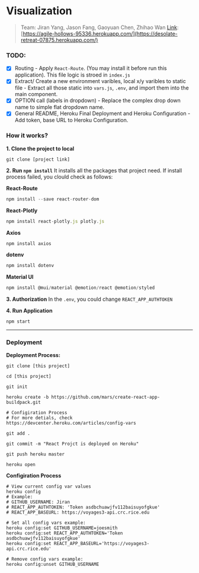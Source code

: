 # Visualization 
> Team: Jiran Yang, Jason Fang, Gaoyuan Chen, Zhihao Wan
[Link](https://desolate-retreat-07875.herokuapp.com/): [https://agile-hollows-95336.herokuapp.com/](https://desolate-retreat-07875.herokuapp.com/)

### TODO:
 - [x] Routing
       - Apply `React-Route`. (You may install it before run this application). This file logic is stroed in `index.js`
 - [x] Extract/ Create a new environment varibles, local x/y varibles to static file
       - Extract all those static into `vars.js`, `.env`, and import them into the main component.
 - [x] OPTION call (labels in dropdown)
       - Replace the complex drop down name to simple flat dropdown name.
 - [x] General README, Heroku Final Deployment and Heroku Configuration
       - Add token, base URL to Heroku Configuration.
<!-- ### Consider about:
- [ ] Secret Token (For every single user)
   -->

### How it works?
**1. Clone the project to local**

```
git clone [project link]
```

**2. Run `npm install`** 
It installs all the packages that project need. If install process failed, you clould check as follows:

**React-Route**
```javaScript
npm install --save react-router-dom
```

**React-Plotly**
```javaScript
npm install react-plotly.js plotly.js
```

**Axios**
```javaScript
npm install axios
```

**dotenv**
```javaScript
npm install dotenv
```

**Material UI**
```javaScript
npm install @mui/material @emotion/react @emotion/styled
```

**3. Authorization**
In the `.env`, you could change `REACT_APP_AUTHTOKEN` 

**4. Run Application**
```javaScript
npm start
```



------
### Deployment 
**Deployment Process:**
```shell
git clone [this project]
```
```shell
cd [this project]
```
```shell
git init 
```
```shell
heroku create -b https://github.com/mars/create-react-app-buildpack.git
```

```shell
# Configiration Process
# For more detials, check https://devcenter.heroku.com/articles/config-vars

git add .
```

```
git commit -m "React Projct is deployed on Heroku"
```
```
git push heroku master
```
```
heroku open
```

**Configiration Process**
```shell
# View current config var values
heroku config
# Example:
# GITHUB_USERNAME: Jiran
# REACT_APP_AUTHTOKEN: 'Token asdbchuawjfv112baisuyofgkue'    
# REACT_APP_BASEURL: https://voyages3-api.crc.rice.edu
```

```shell
# Set all config vars example:
heroku config:set GITHUB_USERNAME=joesmith
heroku config:set REACT_APP_AUTHTOKEN='Token asdbchuawjfv112baisuyofgkue'   
heroku config:set REACT_APP_BASEURL='https://voyages3-api.crc.rice.edu'
```
```shell
# Remove config vars example:
heroku config:unset GITHUB_USERNAME
```
